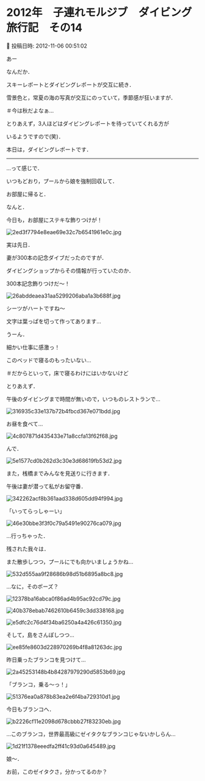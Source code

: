 # 2012年　子連れモルジブ　ダイビング旅行記　その14

📅 投稿日時: 2012-11-06 00:51:02

あー


なんだか．


スキーレポートとダイビングレポートが交互に続き．


雪景色と，常夏の海の写真が交互にのっていて，季節感が狂いますが．


＃今は秋だよなぁ…





とりあえず，3人ほどはダイビングレポートを待っていてくれる方が


いるようですので(笑)．


本日は，ダイビングレポートです．


----





…って感じで．


いつもどおり，プールから娘を強制回収して．


お部屋に帰ると．





なんと．


今日も，お部屋にステキな飾りつけが！




![2ed3f7794e8eae69e32c7b6541961e0c.jpg](images/2ed3f7794e8eae69e32c7b6541961e0c.jpg)




実は先日．


妻が300本の記念ダイブだったのですが．


ダイビングショップからその情報が行っていたのか．


300本記念飾りつけだ～！







![26abddeaea31aa5299206aba1a3b688f.jpg](images/26abddeaea31aa5299206aba1a3b688f.jpg)




シーツがハートですね～


文字は葉っぱを切って作ってあります…





うーん．


細かい仕事に感激っ！


このベッドで寝るのもったいない…


＃だからといって，床で寝るわけにはいかないけど





とりあえず．


午後のダイビングまで時間が無いので，いつものレストランで…




![316935c33e137b72b4fbcd367e071bdd.jpg](images/316935c33e137b72b4fbcd367e071bdd.jpg)




お昼を食べて…




![4c807871d435433e71a8ccfa13f62f68.jpg](images/4c807871d435433e71a8ccfa13f62f68.jpg)







んで．




![5e1577cd0b262d3c30e3d68619fb53d2.jpg](images/5e1577cd0b262d3c30e3d68619fb53d2.jpg)




また，桟橋までみんなを見送りに行きます．


午後は妻が潜って私がお留守番．




![342262acf8b361aad338d605dd94f994.jpg](images/342262acf8b361aad338d605dd94f994.jpg)




「いってらっしゃーい」




![46e30bbe3f3f0c79a5491e90276ca079.jpg](images/46e30bbe3f3f0c79a5491e90276ca079.jpg)




…行っちゃった．





残された我々は．


また散歩しつつ，プールにでも向かいましょうかね…




![532d555aa9f28686b98d51b6895a8bc8.jpg](images/532d555aa9f28686b98d51b6895a8bc8.jpg)




…なに，そのポーズ？




![12378ba16abca0f86ad4b95ac92cd79c.jpg](images/12378ba16abca0f86ad4b95ac92cd79c.jpg)









![40b378ebab7462610b6459c3dd338168.jpg](images/40b378ebab7462610b6459c3dd338168.jpg)









![e5dfc2c76d4f34ba6250a4a426c61350.jpg](images/e5dfc2c76d4f34ba6250a4a426c61350.jpg)







そして，島をさんぽしつつ…




![ee85fe8603d228970269b4f8a81263dc.jpg](images/ee85fe8603d228970269b4f8a81263dc.jpg)




昨日乗ったブランコを見つけて…




![2a45253148b4b84287979290d5853b69.jpg](images/2a45253148b4b84287979290d5853b69.jpg)




「ブランコ，乗る～っ！」




![51376ea0a878b83ea2e6f4ba729310d1.jpg](images/51376ea0a878b83ea2e6f4ba729310d1.jpg)




今日もブランコへ．




![b2226cf11e2098d678cbbb27f83230eb.jpg](images/b2226cf11e2098d678cbbb27f83230eb.jpg)




…このブランコ，世界最高級にゼイタクなブランコじゃないかしらん…




![1d21f1378eeedfa2ff41c93d0a645489.jpg](images/1d21f1378eeedfa2ff41c93d0a645489.jpg)







娘～．


お前，このゼイタクさ，分かってるのか？
